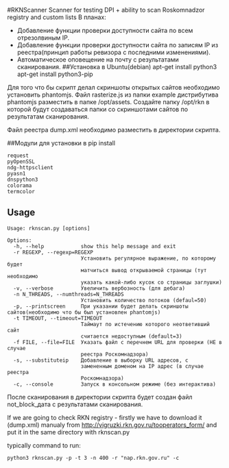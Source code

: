 #RKNScanner
Scanner for testing DPI + ability to scan Roskomnadzor registry and custom lists
В планах:
- Добавление функции проверки доступности сайта по всем отрезолвиным IP.
- Добавление функции проверки доступности сайта по записям IP из реестра(принцип работы ревизора с последними изменениями).
- Автоматическое оповещение на почту с результатами сканирования.
##Установка в Ubuntu(debian)
apt-get install python3
apt-get install python3-pip

Для того что бы скрипт делал скриншоты открытых сайтов необходимо установить phantomjs. Файл rasterize.js из папки example дистрибутива phantomjs разместить в папке /opt/assets. Создайте папку /opt/rkn в которой будут создаваться папки со скриншотами сайтов по результатам сканирования.

Файл реестра dump.xml необходимо разместить в директории скрипта.

##Модули для установки в pip install
```
request
pyOpenSSL 
ndg-httpsclient 
pyasn1 
dnspython3
colorama
termcolor
```

## Usage
```
Usage: rknscan.py [options]

Options:
  -h, --help            show this help message and exit
  -r REGEXP, --regexp=REGEXP
                        Установить регулярное выражение, по которому будет
                        матчиться вывод открываемой страницы (тут необходимо
                        указать какой-либо кусок со страницы заглушки)
  -v, --verbose         Увеличить вербозность (для дебага)
  -n N_THREADS, --numthreads=N_THREADS
                        Установить количество потоков (defaul=50)
  -p, --printscreen		При указании будет делать скриншоты сайтов(необходимо что бы был установлен phantomjs)
  -t TIMEOUT, --timeout=TIMEOUT
                        Таймаут по истечению которого неответивший сайт
                        считается недоступным (default=3)
  -f FILE, --file=FILE  Указать файл с перечнем URL для проверки (НЕ в случае
                        реестра Роскомнадзора)
  -s, --substituteip    Добавление в выборку URL адресов, с
                        замененным доменом на IP адрес (в случае реестра
                        Роскомнадзора)
  -c, --console         Запуск в консольном режиме (без интерактива)

```
После сканирования в директории скрипта будет создан файл not_block_дата с результатами сканирования.

If we are going to check RKN registry - firstly we have to download it (dump.xml) manualy from http://vigruzki.rkn.gov.ru/tooperators_form/ and put it in the same directory with rknscan.py

typically command to run:

```
python3 rknscan.py -p -t 3 -n 400 -r "nap.rkn.gov.ru" -c
```
